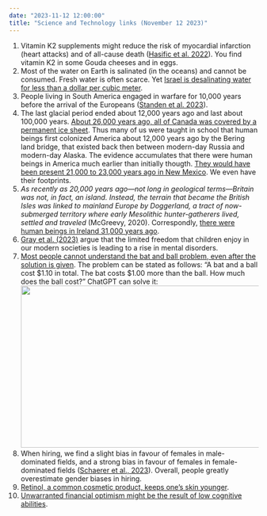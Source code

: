 ```yaml
---
date: "2023-11-12 12:00:00"
title: "Science and Technology links (November 12 2023)"
---
```




1. Vitamin K2 supplements might reduce the risk of myocardial infarction (heart attacks) and of all-cause death ([Hasific et al. 2022](https://doi.org/10.1093/eurheartj/ehac544.1227)). You find vitamin K2 in some Gouda cheeses and in eggs.
1. Most of the water on Earth is salinated (in the oceans) and cannot be consumed. Fresh water is often scarce. Yet [Israel is desalinating water for less than a dollar per cubic meter](https://humanprogress.org/desalinating-water-is-becoming-absurdly-cheap/).
1. People living in South America engaged in warfare for 10,000 years before the arrival of the Europeans ([Standen et al. 2023](https://doi.org/10.1371/journal.pone.0290690)).
1. The last glacial period ended about 12,000 years ago and last about 100,000 years. [About 26,000 years ago, all of Canada was covered by a permanent ice sheet](https://en.wikipedia.org/wiki/Last_Glacial_Maximum). Thus many of us were taught in school that human beings first colonized America about 12,000 years ago by the Bering land bridge, that existed back then between modern-day Russia and modern-day Alaska. The evidence accumulates that there were human beings in America much earlier than initially thougth. [They would have been present 21,000 to 23,000 years ago in New Mexico](https://www.science.org/doi/10.1126/science.adh5007). We even have their footprints.
1. <em>As recently as 20,000 years ago—not long in geological terms—Britain was not, in fact, an island. Instead, the terrain that became the British Isles was linked to mainland Europe by Doggerland, a tract of now-submerged territory where early Mesolithic hunter-gatherers lived, settled and traveled</em> (McGreevy, 2020). Correspondly, [there were human beings in Ireland 31,000 years ago](https://www.thetimes.co.uk/article/reindeer-bone-rewrites-irish-human-history-b5cbp3l2m).
1. [Gray et al. (2023)](https://doi.org/10.1016/j.jpeds.2023.02.004) argue that the limited freedom that children enjoy in our modern societies is leading to a rise in mental disorders.
1. [Most people cannot understand the bat and ball problem, even after the solution is given](https://www.sciencedirect.com/science/article/pii/S0010027723000148). The problem can be stated as follows: “A bat and a ball cost $1.10 in total. The bat costs $1.00 more than the ball. How much does the ball cost?” ChatGPT can solve it: <a href="https://lemire.me/blog/wp-content/uploads/2023/11/F-wWfe2WIAABz7y.jpeg"><img fetchpriority="high" decoding="async" class="alignnone size-large wp-image-20948" src="https://lemire.me/blog/wp-content/uploads/2023/11/F-wWfe2WIAABz7y-1024x507.jpeg" alt width="660" height="327" srcset="https://lemire.me/blog/wp-content/uploads/2023/11/F-wWfe2WIAABz7y-1024x507.jpeg 1024w, https://lemire.me/blog/wp-content/uploads/2023/11/F-wWfe2WIAABz7y-300x149.jpeg 300w, https://lemire.me/blog/wp-content/uploads/2023/11/F-wWfe2WIAABz7y-768x380.jpeg 768w, https://lemire.me/blog/wp-content/uploads/2023/11/F-wWfe2WIAABz7y.jpeg 1199w" sizes="(max-width: 660px) 100vw, 660px" /></a>
1. When hiring, we find a slight bias in favour of females in male-dominated fields, and a strong bias in favour of females in female-dominated fields ([Schaerer et al., 2023](https://www.sciencedirect.com/science/article/pii/S0749597823000560)). Overall, people greatly overestimate gender biases in hiring.
1. [Retinol, a common cosmetic product, keeps one&rsquo;s skin younger](https://www.mdpi.com/2218-273X/13/11/1614).
1. [Unwarranted financial optimism might be the result of low cognitive abilities](https://journals.sagepub.com/doi/full/10.1177/01461672231209400).



